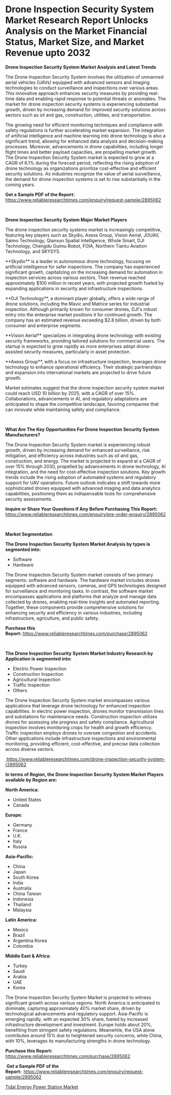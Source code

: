 <p><h1>Drone Inspection Security System Market Research Report Unlocks Analysis on the Market Financial Status, Market Size, and Market Revenue upto 2032</h1></p><p><strong>Drone Inspection Security System Market Analysis and Latest Trends</strong></p>
<p><p>The Drone Inspection Security System involves the utilization of unmanned aerial vehicles (UAVs) equipped with advanced sensors and imaging technologies to conduct surveillance and inspections over various areas. This innovative approach enhances security measures by providing real-time data and enabling rapid response to potential threats or anomalies. The market for drone inspection security systems is experiencing substantial growth, driven by increasing demand for improved security solutions across sectors such as oil and gas, construction, utilities, and transportation. </p><p>The growing need for efficient monitoring techniques and compliance with safety regulations is further accelerating market expansion. The integration of artificial intelligence and machine learning into drone technology is also a significant trend, allowing for enhanced data analysis and decision-making processes. Moreover, advancements in drone capabilities, including longer flight times and better payload capacities, are propelling market growth. The Drone Inspection Security System market is expected to grow at a CAGR of 6.1% during the forecast period, reflecting the rising adoption of drone technology as organizations prioritize cost-effective and efficient security solutions. As industries recognize the value of aerial surveillance, the demand for drone inspection systems is set to rise substantially in the coming years.</p></p>
<p><strong>Get a Sample PDF of the Report:&nbsp;</strong> <a href="https://www.reliableresearchtimes.com/enquiry/request-sample/2895062?utm_campaign=2263&utm_medium=2&utm_source=Github&utm_content=ia&utm_term=15032025&utm_id=drone-inspection-security-system">https://www.reliableresearchtimes.com/enquiry/request-sample/2895062</a></p>
<p>&nbsp;</p>
<p><strong>Drone Inspection Security System Major Market Players</strong></p>
<p><p>The drone inspection security systems market is increasingly competitive, featuring key players such as Skydio, Axess Group, Vision Aerial, JOUAV, Saimo Technology, Qianxun Spatial Intelligence, Whole Smart, DJI Technology, Chengdu Guimu Robot, FOIA, Northern Tiantu Aviation Technology, and SKYSYS. </p><p>**Skydio** is a leader in autonomous drone technology, focusing on artificial intelligence for safer inspections. The company has experienced significant growth, capitalizing on the increasing demand for automation in inspection services across various sectors. Their revenue reached approximately $100 million in recent years, with projected growth fueled by expanding applications in security and infrastructure inspections.</p><p>**DJI Technology**, a dominant player globally, offers a wide range of drone solutions, including the Mavic and Matrice series for industrial inspection. Although primarily known for consumer drones, DJI's robust entry into the enterprise market positions it for continued growth. The company has an estimated revenue exceeding $2.8 billion, driven by both consumer and enterprise segments.</p><p>**Vision Aerial** specializes in integrating drone technology with existing security frameworks, providing tailored solutions for commercial users. The startup is expected to grow rapidly as more enterprises adopt drone-assisted security measures, particularly in asset protection.</p><p>**Axess Group**, with a focus on infrastructure inspection, leverages drone technology to enhance operational efficiency. Their strategic partnerships and expansion into international markets are projected to drive future growth.</p><p>Market estimates suggest that the drone inspection security system market could reach USD 10 billion by 2025, with a CAGR of over 15%. Collaborations, advancements in AI, and regulatory adaptations are anticipated to shape the competitive landscape, favoring companies that can innovate while maintaining safety and compliance.</p></p>
<p>&nbsp;</p>
<p><strong>What Are The Key Opportunities For Drone Inspection Security System Manufacturers?</strong></p>
<p><p>The Drone Inspection Security System market is experiencing robust growth, driven by increasing demand for enhanced surveillance, risk mitigation, and efficiency across industries such as oil and gas, construction, and energy. The market is projected to expand at a CAGR of over 15% through 2030, propelled by advancements in drone technology, AI integration, and the need for cost-effective inspection solutions. Key growth trends include the rising adoption of automated systems and regulatory support for UAV operations. Future outlook indicates a shift towards more sophisticated drones equipped with advanced imaging and data analytics capabilities, positioning them as indispensable tools for comprehensive security assessments.</p></p>
<p><strong>Inquire or Share Your Questions If Any Before Purchasing This Report:</strong> <a href="https://www.reliableresearchtimes.com/enquiry/pre-order-enquiry/2895062?utm_campaign=2263&utm_medium=2&utm_source=Github&utm_content=ia&utm_term=15032025&utm_id=drone-inspection-security-system">https://www.reliableresearchtimes.com/enquiry/pre-order-enquiry/2895062</a></p>
<p>&nbsp;</p>
<p><strong>Market Segmentation</strong></p>
<p><strong>The Drone Inspection Security System Market Analysis by types is segmented into:</strong></p>
<p><ul><li>Software</li><li>Hardware</li></ul></p>
<p><p>The Drone Inspection Security System market consists of two primary segments: software and hardware. The hardware market includes drones equipped with advanced sensors, cameras, and GPS technologies designed for surveillance and monitoring tasks. In contrast, the software market encompasses applications and platforms that analyze and manage data collected by drones, enabling real-time insights and automated reporting. Together, these components provide comprehensive solutions for enhancing security and efficiency in various industries, including infrastructure, agriculture, and public safety.</p></p>
<p><strong>Purchase this Report:&nbsp;</strong><a href="https://www.reliableresearchtimes.com/purchase/2895062?utm_campaign=2263&utm_medium=2&utm_source=Github&utm_content=ia&utm_term=15032025&utm_id=drone-inspection-security-system">https://www.reliableresearchtimes.com/purchase/2895062</a></p>
<p>&nbsp;</p>
<p><strong>The Drone Inspection Security System Market Industry Research by Application is segmented into:</strong></p>
<p><ul><li>Electric Power Inspection</li><li>Construction Inspection</li><li>Agricultural Inspection</li><li>Traffic Inspection</li><li>Others</li></ul></p>
<p><p>The Drone Inspection Security System market encompasses various applications that leverage drone technology for enhanced inspection capabilities. In electric power inspection, drones monitor transmission lines and substations for maintenance needs. Construction inspection utilizes drones for assessing site progress and safety compliance. Agricultural inspection involves monitoring crops for health and growth efficiency. Traffic inspection employs drones to oversee congestion and accidents. Other applications include infrastructure inspections and environmental monitoring, providing efficient, cost-effective, and precise data collection across diverse sectors.</p></p>
<p><a href="https://www.reliableresearchtimes.com/drone-inspection-security-system-r2895062?utm_campaign=2263&utm_medium=2&utm_source=Github&utm_content=ia&utm_term=15032025&utm_id=drone-inspection-security-system">&nbsp;https://www.reliableresearchtimes.com/drone-inspection-security-system-r2895062</a></p>
<p><strong>In terms of Region, the Drone Inspection Security System Market Players available by Region are:</strong></p>
<p>
    <p> <strong> North America: </strong>
        <ul>
            <li>United States</li>
            <li>Canada</li>
        </ul>
        </p> 
    <p> <strong> Europe: </strong>
        <ul>
            <li>Germany</li>
            <li>France</li>
            <li>U.K.</li>
            <li>Italy</li>
            <li>Russia</li>
        </ul>
        </p> 
    <p> <strong> Asia-Pacific: </strong>
        <ul>
            <li>China</li>
            <li>Japan</li>
            <li>South Korea</li>
            <li>India</li>
            <li>Australia</li>
            <li>China Taiwan</li>
            <li>Indonesia</li>
            <li>Thailand</li>
            <li>Malaysia</li>
        </ul>
        </p> 
    <p> <strong> Latin America: </strong>
        <ul>
            <li>Mexico</li>
            <li>Brazil</li>
            <li>Argentina Korea</li>
            <li>Colombia</li>
        </ul>
        </p> 
    <p> <strong> Middle East & Africa: </strong>
        <ul>
            <li>Turkey</li>
            <li>Saudi</li>
            <li>Arabia</li>
            <li>UAE</li>
            <li>Korea</li>
        </ul>
    </p>
    </p>
<p><p>The Drone Inspection Security System Market is projected to witness significant growth across various regions. North America is anticipated to dominate, capturing approximately 40% market share, driven by technological advancements and regulatory support. Asia-Pacific is emerging rapidly, with an expected 30% share, fueled by increased infrastructure development and investment. Europe holds about 20%, benefiting from stringent safety regulations. Meanwhile, the USA alone contributes around 15% due to heightened security concerns, while China, with 10%, leverages its manufacturing strengths in drone technology.</p></p>
<p><strong>Purchase this Report: </strong><a href="https://www.reliableresearchtimes.com/purchase/2895062?utm_campaign=2263&utm_medium=2&utm_source=Github&utm_content=ia&utm_term=15032025&utm_id=drone-inspection-security-system">https://www.reliableresearchtimes.com/purchase/2895062</a></p>
<p>&nbsp;<strong>Get a Sample PDF of the Report:&nbsp;&nbsp;</strong><a href="https://www.reliableresearchtimes.com/enquiry/request-sample/2895062?utm_campaign=2263&utm_medium=2&utm_source=Github&utm_content=ia&utm_term=15032025&utm_id=drone-inspection-security-system">https://www.reliableresearchtimes.com/enquiry/request-sample/2895062</a></p>
<p><strong></strong></p>
<p><p><a href="https://github.com/stillsfloria19981/Market-Research-Report-List-1/blob/main/tidal-energy-power-station-market.md?utm_campaign=2263&utm_medium=2&utm_source=Github&utm_content=ia&utm_term=15032025&utm_id=drone-inspection-security-system">Tidal Energy Power Station Market</a></p></p>